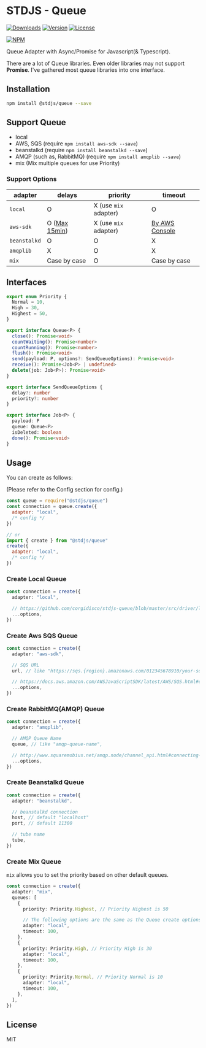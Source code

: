 # STDJS - Queue

[![Downloads](https://img.shields.io/npm/dt/@stdjs/queue.svg)](https://npmcharts.com/compare/@stdjs/queue?minimal=true)
[![Version](https://img.shields.io/npm/v/@stdjs/queue.svg)](https://www.npmjs.com/package/@stdjs/queue)
[![License](https://img.shields.io/npm/l/@stdjs/queue.svg)](https://www.npmjs.com/package/@stdjs/queue)

[![NPM](https://nodeico.herokuapp.com/@stdjs/queue.svg)](https://www.npmjs.com/package/@stdjs/queue)

Queue Adapter with Async/Promise for Javascript(& Typescript).

There are a lot of Queue libraries. Even older libraries may not support **Promise**. I've gathered most queue libraries into one interface.

## Installation

```bash
npm install @stdjs/queue --save
```

## Support Queue

- local
- AWS, SQS (require `npm install aws-sdk --save`)
- beanstalkd (require `npm install beanstalkd --save`)
- AMQP (such as, RabbitMQ) (require `npm install amqplib --save`)
- mix (Mix multiple queues for use Priority)

### Support Options

adapter | delays | priority | timeout
--- | --- | --- | ---
`local` | O | X (use `mix` adapter) | O
`aws-sdk` | O ([Max 15min](https://docs.aws.amazon.com/AWSSimpleQueueService/latest/SQSDeveloperGuide/sqs-delay-queues.html)) | X (use `mix` adapter) | [By AWS Console](https://docs.aws.amazon.com/AWSSimpleQueueService/latest/SQSDeveloperGuide/sqs-visibility-timeout.html#changing-message-visibility-timeout)
`beanstalkd` | O | O | X
`amqplib` | X | O | X |
`mix` | Case by case | O | Case by case

## Interfaces

```typescript
export enum Priority {
  Normal = 10,
  High = 30,
  Highest = 50,
}

export interface Queue<P> {
  close(): Promise<void>
  countWaiting(): Promise<number>
  countRunning(): Promise<number>
  flush(): Promise<void>
  send(payload: P, options?: SendQueueOptions): Promise<void>
  receive(): Promise<Job<P> | undefined>
  delete(job: Job<P>): Promise<void>
}

export interface SendQueueOptions {
  delay?: number
  priority?: number
}

export interface Job<P> {
  payload: P
  queue: Queue<P>
  isDeleted: boolean
  done(): Promise<void>
}
```

## Usage

You can create as follows:

(Please refer to the Config section for config.)

```javascript
const queue = require("@stdjs/queue")
const connection = queue.create({
  adapter: "local",
  /* config */
})

// or
import { create } from "@stdjs/queue"
create({
  adapter: "local",
  /* config */
})
```

### Create Local Queue

```ts
const connection = create({
  adapter: "local",

  // https://github.com/corgidisco/stdjs-queue/blob/master/src/driver/local/interfaces.ts
  ...options,
})
```

### Create Aws SQS Queue

```ts
const connection = create({
  adapter: "aws-sdk",

  // SQS URL
  url, // like "https://sqs.{region}.amazonaws.com/012345678910/your-sqs-name"

  // https://docs.aws.amazon.com/AWSJavaScriptSDK/latest/AWS/SQS.html#constructor-property
  ...options,
})
```

### Create RabbitMQ(AMQP) Queue

```ts
const connection = create({
  adapter: "amqplib",

  // AMQP Queue Name
  queue, // like "amqp-queue-name",

  // http://www.squaremobius.net/amqp.node/channel_api.html#connecting-with-an-object-instead-of-a-url
  ...options,
})
```

### Create Beanstalkd Queue

```ts
const connection = create({
  adapter: "beanstalkd",

  // beanstalkd connection
  host, // default "localhost"
  port, // default 11300

  // tube name
  tube,
})
```

### Create Mix Queue

`mix` allows you to set the priority based on other default queues.

```ts
const connection = create({
  adapter: "mix",
  queues: [
    {
      priority: Priority.Highest, // Priority Highest is 50

      // The following options are the same as the Queue create options.
      adapter: "local",
      timeout: 100,
    },
    {
      priority: Priority.High, // Priority High is 30
      adapter: "local",
      timeout: 100,
    },
    {
      priority: Priority.Normal, // Priority Normal is 10
      adapter: "local",
      timeout: 100,
    },
  ],
})
```

## License

MIT
